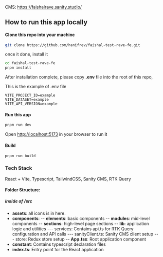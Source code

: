 CMS: https://faishalrave.sanity.studio/

## How to run this app locally

#### Clone this repo into your machine

```bash
git clone https://github.com/hanifrev/faishal-test-rave-fe.git
```

once it done, install it

```bash
cd faishal-test-rave-fe
pnpm install
```

After installation complete, please copy <b>.env</b> file into the root of this repo,

This is the example of .env file

```
VITE_PROJECT_ID=example
VITE_DATASET=example
VITE_API_VERSION=example
```

#### Run this app

```bash
pnpm run dev
```

Open <http://localhost:5173> in your browser to run it

#### Build

```bash
pnpm run build
```

### Tech Stack

React + Vite, Typescript, TailwindCSS, Sanity CMS, RTK Query

#### Folder Structure:

##### inside of /src

- <b>assets</b>: all icons is in here.
- <b>components</b>:
  -- <b>elements</b>: basic components
  -- <b>modules</b>: mid-level components
  -- <b>sections</b>: high-level page sections
  -- <b>lib</b>: application logic and utilities
  --- services: Contains api.ts for RTK Query configuration and API calls
  --- sanityClient.ts: Sanity CMS client setup
  --- store: Redux store setup
  -- <b>App.tsx</b>: Root application component
- <b>constant</b>: Contains typescript declaration files
- <b>index.ts</b>: Entry point for the React application
